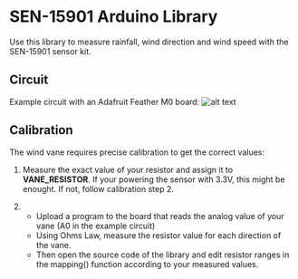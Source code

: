 # SEN-15901 Arduino Library

Use this library to measure rainfall, wind direction and wind speed with the SEN-15901 sensor kit.

## Circuit
Example circuit with an Adafruit Feather M0 board:
![alt text](image.png)

## Calibration
The wind vane requires precise calibration to get the correct values:
1) Measure the exact value of your resistor and assign it to **VANE_RESISTOR**. If your powering the sensor with 3.3V, this might be enought. If not, follow calibration step 2.

2) - Upload a program to the board that reads the analog value of your vane (A0 in the example circuit)
    - Using Ohms Law, measure the resistor value for each direction of the vane. 
    - Then open the source code of the library and edit resistor ranges in the mapping() function according to your measured values.